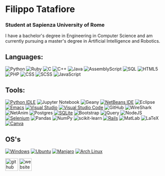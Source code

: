 # Filippo Tatafiore

### Student at Sapienza University of Rome
I have a bachelor's degree in Engineering in Computer Science and am currently pursuing a master's degree in Artificial Intelligence and Robotics.

<!--
**filippotatafiore/filippotatafiore** is a ✨ _special_ ✨ repository because its `README.md` (this file) appears on your GitHub profile.

Here are some ideas to get you started:

- 🔭 I’m currently working on ...
- 🌱 I’m currently learning ...
- 👯 I’m looking to collaborate on ...
- 🤔 I’m looking for help with ...
- 💬 Ask me about ...
- 📫 How to reach me: ...
- 😄 Pronouns: ...
- ⚡ Fun fact: ...
-->

## Languages:
![Python](https://img.shields.io/badge/python-3670A0?style=for-the-badge&logo=python&logoColor=ffdd54)
![Ruby](https://img.shields.io/badge/Ruby-CC342D?style=for-the-badge&logo=Ruby&logoColor=white)
![C](https://img.shields.io/badge/c-%2300599C.svg?style=for-the-badge&logo=c&logoColor=white)
![C++](https://img.shields.io/badge/c++-%2300599C.svg?style=for-the-badge&logo=c%2B%2B&logoColor=white)
![Java](https://img.shields.io/badge/java-%23ED8B00.svg?style=for-the-badge&logo=openjdk&logoColor=white)
![AssemblyScript](https://img.shields.io/badge/assembly%20script-%23000000.svg?style=for-the-badge&logo=assemblyscript&logoColor=white)
![SQL](https://img.shields.io/badge/SQL-4479A1?style=for-the-badge&logo=postgresql&logoColor=white)
![HTML5](https://img.shields.io/badge/html5-%23E34F26.svg?style=for-the-badge&logo=html5&logoColor=white)
![PHP](https://img.shields.io/badge/php-%23777BB4.svg?style=for-the-badge&logo=php&logoColor=white)
![CSS](https://img.shields.io/badge/CSS-1572B6?style=for-the-badge&logo=css3&logoColor=white)
![SCSS](https://img.shields.io/badge/SCSS-CC6699?style=for-the-badge&logo=sass&logoColor=white)
![JavaScript](https://img.shields.io/badge/javascript-%23323330.svg?style=for-the-badge&logo=javascript&logoColor=%23F7DF1E)

## Tools:
[![Python IDLE](https://img.shields.io/badge/Python%20IDLE-3776AB?style=for-the-badge&logo=python&logoColor=fff)](#)
![Jupyter Notebook](https://img.shields.io/badge/Jupyter-DA5B2E?style=for-the-badge&logo=jupyter&logoColor=white)
![Geany](https://img.shields.io/badge/Geany-0AA0DD?style=for-the-badge&logo=geany&logoColor=white)
[![NetBeans IDE](https://img.shields.io/badge/NetBeans%20IDE-1B6AC6.svg?style=for-the-badge&logo=apache-netbeans-ide&logoColor=white)](#)
![Eclipse](https://img.shields.io/badge/Eclipse-2C2255?style=for-the-badge&logo=eclipse&logoColor=white)
[![Emacs](https://img.shields.io/badge/Emacs-%237F5AB6.svg?style=for-the-badge&logo=gnu-emacs&logoColor=white)](#)
[![Visual Studio](https://custom-icon-badges.demolab.com/badge/Visual%20Studio-5C2D91.svg?style=for-the-badge&logo=visual-studio&logoColor=white)](#)
[![Visual Studio Code](https://custom-icon-badges.demolab.com/badge/Visual%20Studio%20Code-0078d7.svg?style=for-the-badge&logo=vsc&logoColor=white)](#)
![GitHub](https://img.shields.io/badge/github-%23121011.svg?style=for-the-badge&logo=github&logoColor=white)
![WireShark](https://img.shields.io/badge/Wireshark-4882C2?style=for-the-badge&logo=wireshark&logoColor=white)
![NetAnim](https://img.shields.io/badge/NetAnim-2E86C1?style=for-the-badge)
![Postgres](https://img.shields.io/badge/postgres-%23316192.svg?style=for-the-badge&logo=postgresql&logoColor=white)
[![SQLite](https://img.shields.io/badge/SQLite-%2307405e.svg?style=for-the-badge&logo=sqlite&logoColor=white)](#)
![Bootstrap](https://img.shields.io/badge/bootstrap-%238511FA.svg?style=for-the-badge&logo=bootstrap&logoColor=white)
![jQuery](https://img.shields.io/badge/jquery-%230769AD.svg?style=for-the-badge&logo=jquery&logoColor=white)
![NodeJS](https://img.shields.io/badge/node.js-6DA55F?style=for-the-badge&logo=node.js&logoColor=white)
[![Selenium](https://img.shields.io/badge/Selenium-43B02A?style=for-the-badge&logo=selenium&logoColor=fff)](#)
![Pandas](https://img.shields.io/badge/pandas-%23150458.svg?style=for-the-badge&logo=pandas&logoColor=white)
![NumPy](https://img.shields.io/badge/numpy-%23013243.svg?style=for-the-badge&logo=numpy&logoColor=white)
![scikit-learn](https://img.shields.io/badge/scikit--learn-%23F7931E.svg?style=for-the-badge&logo=scikit-learn&logoColor=white)
[![Rails](https://img.shields.io/badge/Rails-%23CC0000.svg?style=for-the-badge&logo=ruby-on-rails&logoColor=white)](#)
![MatLab](https://img.shields.io/badge/MATLAB-EA8E00?style=for-the-badge&logo=matlab&logoColor=white)
![LaTeX](https://img.shields.io/badge/latex-%23008080.svg?style=for-the-badge&logo=latex&logoColor=white)
[![Canva](https://img.shields.io/badge/Canva-%2300C4CC.svg?style=for-the-badge&logo=Canva&logoColor=white)](#)

## OS's
[![Windows](https://custom-icon-badges.demolab.com/badge/Windows-0078D6?style=for-the-badge&logo=windows11&logoColor=white)](#)
[![Ubuntu](https://img.shields.io/badge/Ubuntu-E95420?style=for-the-badge&logo=ubuntu&logoColor=white)](#)
[![Manjaro](https://img.shields.io/badge/Manjaro-35BF5C?style=for-the-badge&logo=manjaro&logoColor=fff)](#)
[![Arch Linux](https://img.shields.io/badge/Arch%20Linux-1793D1?style=for-the-badge&logo=arch-linux&logoColor=fff)](#)


[<img src='https://cdn.jsdelivr.net/gh/devicons/devicon@latest/icons/github/github-original.svg' alt='github' height='40'>](https://github.com/filippotatafiore)
[<img src='https://cdn.jsdelivr.net/npm/simple-icons@3.0.1/icons/icloud.svg' alt='website' height='40'>](https://filippotatafiore.github.io)  

